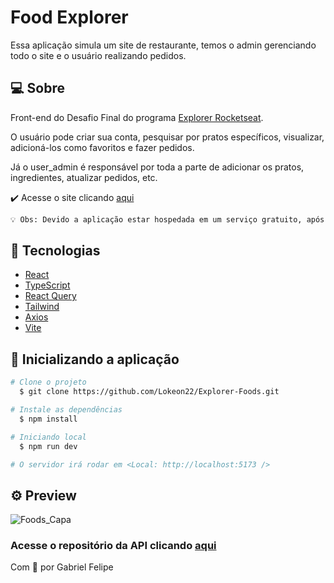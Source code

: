 # Food Explorer

Essa aplicação simula um site de restaurante, temos o admin gerenciando todo o site e o usuário realizando pedidos.

## 💻 Sobre

Front-end do Desafio Final do programa [Explorer Rocketseat](https://www.rocketseat.com.br/explorer).

O usuário pode criar sua conta, pesquisar por pratos específicos, visualizar, adicioná-los como favoritos e fazer pedidos.

Já o user_admin é responsável por toda a parte de adicionar os pratos, ingredientes, atualizar pedidos, etc.

✔️ Acesse o site clicando [aqui](https://explorerfoods.netlify.app/)

```bash
💡 Obs: Devido a aplicação estar hospedada em um serviço gratuito, após 15 minutos de inatividade o servidor "hiberna". Ao tentar acessar a aplicação, favor aguardar aproximadamente 1 minuto pois ele irá iniciar o servidor novamente.
```

## 🧾 Tecnologias

- [React](https://reactjs.org/)
- [TypeScript](https://www.typescriptlang.org/)
- [React Query](https://tanstack.com/query/v3/)
- [Tailwind](https://tailwindcss.com/)
- [Axios](https://axios-http.com/)
- [Vite](https://vitejs.dev/guide/)

## 📀 Inicializando a aplicação

```bash
# Clone o projeto
  $ git clone https://github.com/Lokeon22/Explorer-Foods.git

# Instale as dependências
  $ npm install

# Iniciando local
  $ npm run dev

# O servidor irá rodar em <Local: http://localhost:5173 />
```

## ⚙️ Preview

![Foods_Capa](https://user-images.githubusercontent.com/54092771/232550494-9b2cc1ba-d338-4dd8-9b99-5765be88dc7e.png)

### Acesse o repositório da API clicando [aqui](https://github.com/Lokeon22/Explorer-Foods_API)

Com 💛 por Gabriel Felipe
